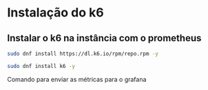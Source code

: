 # Instalação do k6

## Instalar o k6 na instância com o prometheus

```bash
sudo dnf install https://dl.k6.io/rpm/repo.rpm -y

sudo dnf install k6 -y
```

Comando para enviar as métricas para o grafana
